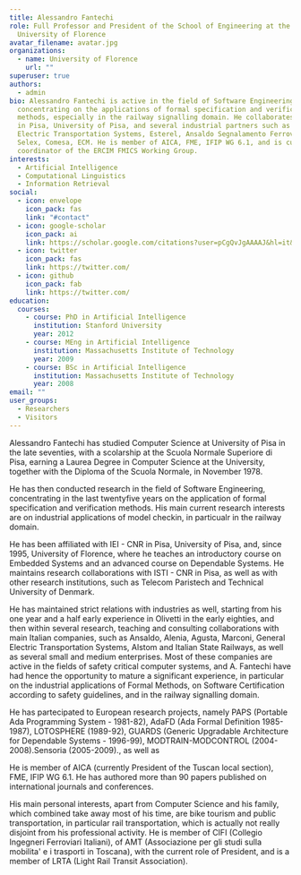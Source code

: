 ```yaml
---
title: Alessandro Fantechi
role: Full Professor and President of the School of Engineering at the
  University of Florence
avatar_filename: avatar.jpg
organizations:
  - name: University of Florence
    url: ""
superuser: true
authors:
  - admin
bio: Alessandro Fantechi is active in the field of Software Engineering,
  concentrating on the applications of formal specification and verification
  methods, especially in the railway signalling domain. He collaborates with CNR
  in Pisa, University of Pisa, and several industrial partners such as General
  Electric Transportation Systems, Esterel, Ansaldo Segnalamento Ferroviario,
  Selex, Comesa, ECM. He is member of AICA, FME, IFIP WG 6.1, and is currently
  coordinator of the ERCIM FMICS Working Group.
interests:
  - Artificial Intelligence
  - Computational Linguistics
  - Information Retrieval
social:
  - icon: envelope
    icon_pack: fas
    link: "#contact"
  - icon: google-scholar
    icon_pack: ai
    link: https://scholar.google.com/citations?user=pCgQvJgAAAAJ&hl=it&oi=sra
  - icon: twitter
    icon_pack: fas
    link: https://twitter.com/
  - icon: github
    icon_pack: fab
    link: https://twitter.com/
education:
  courses:
    - course: PhD in Artificial Intelligence
      institution: Stanford University
      year: 2012
    - course: MEng in Artificial Intelligence
      institution: Massachusetts Institute of Technology
      year: 2009
    - course: BSc in Artificial Intelligence
      institution: Massachusetts Institute of Technology
      year: 2008
email: ""
user_groups:
  - Researchers
  - Visitors
---
```

Alessandro Fantechi has studied Computer Science at University of Pisa in the late seventies, with a scolarship at the Scuola Normale Superiore di Pisa, earning a Laurea Degree in Computer Science at the University, together with the Diploma of the Scuola Normale, in November 1978.

He has then conducted research in the field of Software Engineering, concentrating in the last twentyfive years on the application of formal specification and verification methods. His main current research interests are on industrial applications of model checkin, in particualr in the railway domain.

He has been affiliated with IEI - CNR in Pisa, University of Pisa, and, since 1995, University of Florence, where he teaches an introductory course on Embedded Systems and an advanced course on Dependable Systems. He maintains research collaborations with ISTI - CNR in Pisa, as well as with other research institutions, such as Telecom Paristech and Technical University of Denmark.

He has maintained strict relations with industries as well, starting from his one year and a half early experience in Olivetti in the early eighties, and then within several research, teaching and consulting collaborations with main Italian companies, such as Ansaldo, Alenia, Agusta, Marconi, General Electric Transportation Systems, Alstom and Italian State Railways, as well as several small and medium enterprises. Most of these companies are active in the fields of safety critical computer systems, and A. Fantechi have had hence the opportunity to mature a significant experience, in particular on the industrial applications of Formal Methods, on Software Certification according to safety guidelines, and in the railway signalling domain.

He has partecipated to European research projects, namely PAPS (Portable Ada Programming System - 1981-82), AdaFD (Ada Formal Definition 1985-1987), LOTOSPHERE (1989-92), GUARDS (Generic Upgradable Architecture for Dependable Systems - 1996-99), MODTRAIN-MODCONTROL (2004-2008).Sensoria (2005-2009)., as well as

He is member of AICA (currently President of the Tuscan local section), FME, IFIP WG 6.1. He has authored more than 90 papers published on international journals and conferences.

His main personal interests, apart from Computer Science and his family, which combined take away most of his time, are bike tourism and public transportation, in particular rail transportation, which is actually not really disjoint from his professional activity. He is member of CIFI (Collegio Ingegneri Ferroviari Italiani), of AMT (Associazione per gli studi sulla mobilita' e i trasporti in Toscana), with the current role of President, and is a member of LRTA (Light Rail Transit Association).
